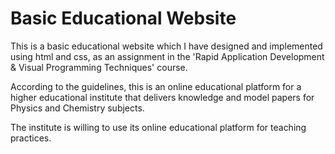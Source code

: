 # Basic Educational Website

This is a basic educational website which I have designed and implemented using html and css, as an assignment in the 'Rapid Application Development & Visual Programming Techniques' course.

According to the guidelines, this is an online educational platform for a higher educational institute that delivers knowledge and model papers for Physics and Chemistry subjects.

The institute is willing to use its online educational platform for teaching practices.
